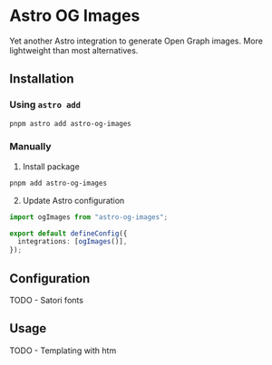 # Astro OG Images

Yet another Astro integration to generate Open Graph images. More lightweight
than most alternatives.

## Installation

### Using `astro add`

```sh
pnpm astro add astro-og-images
```

### Manually

1. Install package

```sh
pnpm add astro-og-images
```

2. Update Astro configuration

```ts
import ogImages from "astro-og-images";

export default defineConfig({
  integrations: [ogImages()],
});
```

## Configuration

TODO - Satori fonts

## Usage

TODO - Templating with htm
